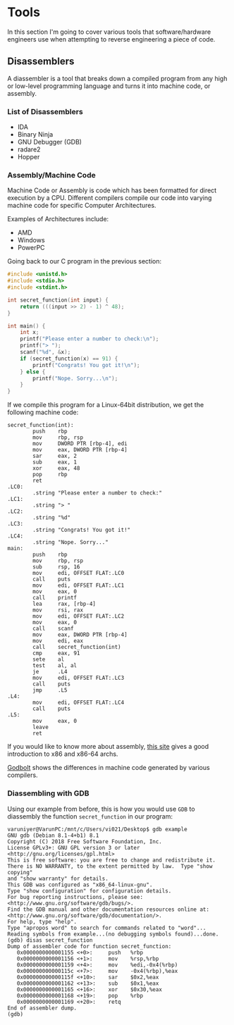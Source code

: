 # Tools
In this section I'm going to cover various tools that software/hardware engineers use when attempting to reverse engineering a piece of code.

## Disassemblers 
A diassembler is a tool that breaks down a compiled program from any high or low-level programming language and turns it into machine code, or assembly.

### List of Disassemblers
- IDA
- Binary Ninja
- GNU Debugger (GDB)
- radare2
- Hopper

### Assembly/Machine Code
Machine Code or Assembly is code which has been formatted for direct execution by a CPU. Different compilers compile our code into varying machine code for specific Computer Architectures. 

Examples of Architectures include: 
- AMD 
- Windows 
- PowerPC

Going back to our C program in the previous section:

```c
#include <unistd.h>
#include <stdio.h>
#include <stdint.h>

int secret_function(int input) {
    return (((input >> 2) - 1) ^ 48);
}

int main() {
    int x;
    printf("Please enter a number to check:\n");
    printf("> ");
    scanf("%d", &x);
    if (secret_function(x) == 91) {
        printf("Congrats! You got it!\n");
    } else {
        printf("Nope. Sorry...\n");
    }
}
```

If we compile this program for a Linux-64bit distribution, we get the following machine code:

```C-ObjDump
secret_function(int):
        push    rbp
        mov     rbp, rsp
        mov     DWORD PTR [rbp-4], edi
        mov     eax, DWORD PTR [rbp-4]
        sar     eax, 2
        sub     eax, 1
        xor     eax, 48
        pop     rbp
        ret
.LC0:
        .string "Please enter a number to check:"
.LC1:
        .string "> "
.LC2:
        .string "%d"
.LC3:
        .string "Congrats! You got it!"
.LC4:
        .string "Nope. Sorry..."
main:
        push    rbp
        mov     rbp, rsp
        sub     rsp, 16
        mov     edi, OFFSET FLAT:.LC0
        call    puts
        mov     edi, OFFSET FLAT:.LC1
        mov     eax, 0
        call    printf
        lea     rax, [rbp-4]
        mov     rsi, rax
        mov     edi, OFFSET FLAT:.LC2
        mov     eax, 0
        call    scanf
        mov     eax, DWORD PTR [rbp-4]
        mov     edi, eax
        call    secret_function(int)
        cmp     eax, 91
        sete    al
        test    al, al
        je      .L4
        mov     edi, OFFSET FLAT:.LC3
        call    puts
        jmp     .L5
.L4:
        mov     edi, OFFSET FLAT:.LC4
        call    puts
.L5:
        mov     eax, 0
        leave
        ret
```

If you would like to know more about assembly, [this site](https://ctf101.org/reverse-engineering/what-is-assembly-machine-code/) gives a good introduction to x86 and x86-64 archs.

[Godbolt](https://godbolt.org/) shows the differences in machine code generated by various compilers.

### Diassembling with GDB

Using our example from before, this is how you would use `GDB` to diassembly the function `secret_function` in our program:

```gdb
varuniyer@VarunPC:/mnt/c/Users/vi021/Desktop$ gdb example
GNU gdb (Debian 8.1-4+b1) 8.1
Copyright (C) 2018 Free Software Foundation, Inc.
License GPLv3+: GNU GPL version 3 or later <http://gnu.org/licenses/gpl.html>
This is free software: you are free to change and redistribute it.
There is NO WARRANTY, to the extent permitted by law.  Type "show copying"
and "show warranty" for details.
This GDB was configured as "x86_64-linux-gnu".
Type "show configuration" for configuration details.
For bug reporting instructions, please see:
<http://www.gnu.org/software/gdb/bugs/>.
Find the GDB manual and other documentation resources online at:
<http://www.gnu.org/software/gdb/documentation/>.
For help, type "help".
Type "apropos word" to search for commands related to "word"...
Reading symbols from example...(no debugging symbols found)...done.
(gdb) disas secret_function
Dump of assembler code for function secret_function:
   0x0000000000001155 <+0>:     push   %rbp
   0x0000000000001156 <+1>:     mov    %rsp,%rbp
   0x0000000000001159 <+4>:     mov    %edi,-0x4(%rbp)
   0x000000000000115c <+7>:     mov    -0x4(%rbp),%eax
   0x000000000000115f <+10>:    sar    $0x2,%eax
   0x0000000000001162 <+13>:    sub    $0x1,%eax
   0x0000000000001165 <+16>:    xor    $0x30,%eax
   0x0000000000001168 <+19>:    pop    %rbp
   0x0000000000001169 <+20>:    retq
End of assembler dump.
(gdb)
```

